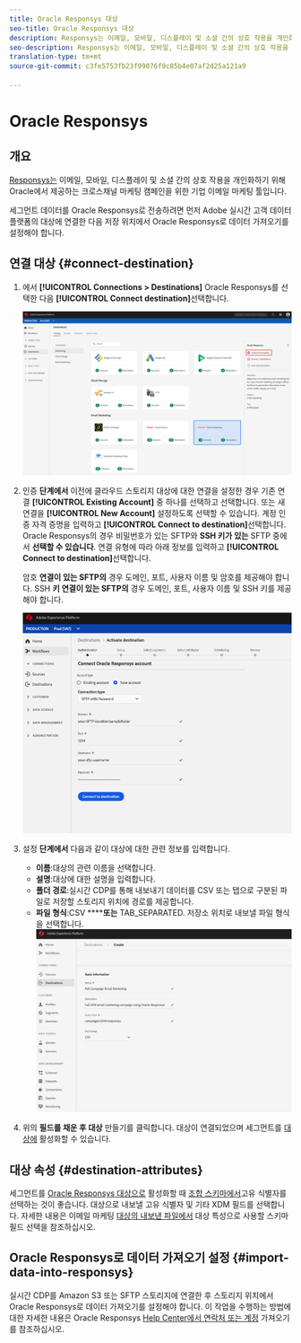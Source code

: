 ```yaml
---
title: Oracle Responsys 대상
seo-title: Oracle Responsys 대상
description: Responsys는 이메일, 모바일, 디스플레이 및 소셜 간의 상호 작용을 개인화하기 위해 Oracle에서 제공하는 크로스채널 마케팅 캠페인을 위한 기업 이메일 마케팅 툴입니다.
seo-description: Responsys는 이메일, 모바일, 디스플레이 및 소셜 간의 상호 작용을 개인화하기 위해 Oracle에서 제공하는 크로스채널 마케팅 캠페인을 위한 기업 이메일 마케팅 툴입니다.
translation-type: tm+mt
source-git-commit: c3fe5753fb23f99076f9c85b4e07af2d25a121a9

---
```



# Oracle Responsys

## 개요

[Responsys는](https://www.oracle.com/marketingcloud/products/cross-channel-orchestration/) 이메일, 모바일, 디스플레이 및 소셜 간의 상호 작용을 개인화하기 위해 Oracle에서 제공하는 크로스채널 마케팅 캠페인을 위한 기업 이메일 마케팅 툴입니다.

세그먼트 데이터를 Oracle Responsys로 전송하려면 먼저 Adobe 실시간 고객 데이터 플랫폼의 대상에 [](#connect-destination) 연결한 다음 저장 위치에서 Oracle Responsys로 데이터 가져오기를 [](#import-data-into-responsys) 설정해야 합니다.

## 연결 대상 {#connect-destination}

1. 에서 **[!UICONTROL Connections > Destinations]** Oracle Responsys를 선택한 다음 **[!UICONTROL Connect destination]**&#x200B;선택합니다.

   ![Responsys에 연결](/help/rtcdp/destinations/assets/connect-oracle-responsys.png)

2. 인증 **단계에서** 이전에 클라우드 스토리지 대상에 대한 연결을 설정한 경우 기존 연결 **[!UICONTROL Existing Account]** 중 하나를 선택하고 선택합니다. 또는 새 연결을 **[!UICONTROL New Account]** 설정하도록 선택할 수 있습니다. 계정 인증 자격 증명을 입력하고 **[!UICONTROL Connect to destination]**&#x200B;선택합니다. Oracle Responsys의 경우 비밀번호가 있는 SFTP와 **SSH 키가 있는** SFTP 중에서 **선택할 수 있습니다**. 연결 유형에 따라 아래 정보를 입력하고 **[!UICONTROL Connect to destination]**&#x200B;선택합니다.

   암호 **연결이 있는 SFTP의** 경우 도메인, 포트, 사용자 이름 및 암호를 제공해야 합니다.
SSH **키 연결이 있는 SFTP의** 경우 도메인, 포트, 사용자 이름 및 SSH 키를 제공해야 합니다.

   ![Responsys 정보 입력](/help/rtcdp/destinations/assets/responsys-authentication.png)

3. 설정 **단계에서** 다음과 같이 대상에 대한 관련 정보를 입력합니다.
   * **이름**:대상의 관련 이름을 선택합니다.
   * **설명**:대상에 대한 설명을 입력합니다.
   * **폴더 경로**:실시간 CDP를 통해 내보내기 데이터를 CSV 또는 탭으로 구분된 파일로 저장할 스토리지 위치에 경로를 제공합니다.
   * **파일 형식**:CSV ******또는** TAB_SEPARATED. 저장소 위치로 내보낼 파일 형식을 선택합니다.
   ![Responsys 기본 정보](/help/rtcdp/destinations/assets/responsys-basic-information.png)

4. 위의 **필드를 채운 후 대상** 만들기를 클릭합니다. 대상이 연결되었으며 세그먼트를 [대상에](/help/rtcdp/destinations/activate-destinations.md) 활성화할 수 있습니다.

## 대상 속성 {#destination-attributes}

세그먼트를 [Oracle Responsys 대상으로](/help/rtcdp/destinations/activate-destinations.md) 활성화할 때 [조합 스키마에서](https://www.adobe.io/apis/experienceplatform/home/profile-identity-segmentation/profile-identity-segmentation-services.html#!api-specification/markdown/narrative/technical_overview/unified_profile_architectural_overview/unified_profile_architectural_overview.md)고유 식별자를 선택하는 것이 좋습니다. 대상으로 내보낼 고유 식별자 및 기타 XDM 필드를 선택합니다. 자세한 내용은 이메일 마케팅 [대상의 내보낸 파일에서](/help/rtcdp/destinations/email-marketing-destinations.md#destination-attributes) 대상 특성으로 사용할 스키마 필드 선택을 참조하십시오.

## Oracle Responsys로 데이터 가져오기 설정 {#import-data-into-responsys}

실시간 CDP를 Amazon S3 또는 SFTP 스토리지에 연결한 후 스토리지 위치에서 Oracle Responsys로 데이터 가져오기를 설정해야 합니다. 이 작업을 수행하는 방법에 대한 자세한 내용은 Oracle Responsys [Help Center에서 연락처 또는 계정](https://docs.oracle.com/cloud/latest/marketingcs_gs/OMCEA/Connect_WizardUpload.htm) 가져오기를 참조하십시오.